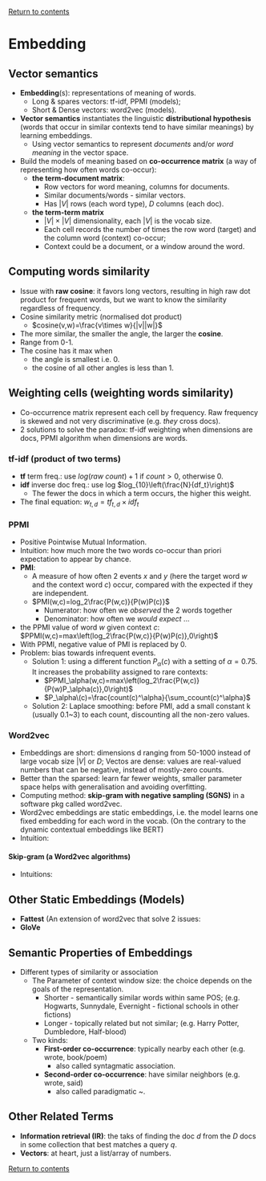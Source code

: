 [Return to contents](https://github.com/devychen/Notes-SNLP/tree/main#readme)

# Embedding
## Vector semantics
- **Embedding**(s): representations of meaning of words. 
  - Long & spares vectors: tf-idf, PPMI (models);
  - Short & Dense vectors: word2vec (models).
- **Vector semantics** instantiates the linguistic **distributional hypothesis** 
(words that occur in similar contexts tend to have similar meanings) by learning embeddings. 
  - Using vector semantics to represent _documents_ and/or _word meaning_ in the vector space. <br>
- Build the models of meaning based on **co-occurrence matrix** (a way of representing how often words co-occur):
  - **the term-document matrix**: 
    - Row vectors for word meaning, columns for documents. 
    - Similar documents/words - similar vectors.
    - Has $|V|$ rows (each word type), $D$ columns (each doc).
  - **the term-term matrix**
    - $|V|\times|V|$ dimensionality, each $|V|$ is the vocab size. 
    - Each cell records the number of times 
    the row word (target) and the column word (context) co-occur;
    - Context could be a document, or a window around the word.

## Computing words similarity
- Issue with **raw cosine**: it favors long vectors, resulting in high raw dot 
product for frequent words, but we want to know the similarity regardless of frequency.
- Cosine similarity metric (normalised dot product)
  - $cosine(v,w)=\frac{v\times w}{|v||w|}$
- The more similar, the smaller the angle, the larger the **cosine**.
- Range from 0-1.
- The cosine has it max when 
  - the angle is smallest i.e. 0.
  - the cosine of all other angles is less than 1.

  
## Weighting cells (weighting words similarity)
- Co-occurrence matrix represent each cell by frequency. Raw frequency is skewed
and not very discriminative (e.g. _they_ cross docs).
- 2 solutions to solve the paradox: tf-idf weighting when dimensions are docs,
PPMI algorithm when dimensions are words.
### tf-idf (product of two terms)
- **tf** term freq.: use $log(raw\ count)+1$ if $count>0$, otherwise 0.
- **idf** inverse doc freq.: use log $log_{10}\left(\frac{N}{df_t}\right)$
  - The fewer the docs in which a term occurs, the higher this weight.
- The final equation: $w_{t,d} = tf_{t,d}\times idf_t$
### PPMI
- Positive Pointwise Mutual Information.
- Intuition: how much more the two words co-occur than priori expectation to
appear by chance.
- **PMI**:
  - A measure of how often 2 events $x$ and $y$ (here the target word $w$ and the context word $c$)
  occur, compared with the expected if they are independent.
  - $PMI(w,c)=log_2\frac{P(w,c)}{P(w)P(c)}$
    - Numerator: how often we _observed_ the 2 words together
    - Denominator: how often we _would expect_ ...
- the PPMI value of word $w$ given context $c$: $PPMI(w,c)=max\left(log_2\frac{P(w,c)}{P(w)P(c)},0\right)$
- With PPMI, negative value of PMI is replaced by 0.
- Problem: bias towards infrequent events.
  - Solution 1: using a different function $P_\alpha(c)$ with a setting of $\alpha = 0.75$.
  It increases the probability assigned to rare contexts:
    - $PPMI_\alpha(w,c)=max\left(log_2\frac{P(w,c)}{P(w)P_\alpha(c)},0\right)$
    - $P_\alpha\(c)=\frac{count(c)^\alpha}{\sum_ccount(c)^\alpha}$
  - Solution 2: Laplace smoothing: before PMI, add a small constant k (usually 0.1~3)
  to each count, discounting all the non-zero values.

### Word2vec
- Embeddings are short: dimensions d ranging from 50-1000 instead of large vocab size $|V|$ or $D$; 
Vectos are dense: values are real-valued numbers that can be negative, instead of mostly-zero counts.
- Better than the sparsed: learn far fewer weights, smaller parameter space helps with generalisation and avoiding overfitting.
- Computing method: **skip-gram with negative sampling (SGNS)** in a software pkg called word2vec.
- Word2vec embeddings are static embeddings, i.e. the model learns one fixed embedding for each word in the vocab.
(On the contrary to the dynamic contextual embeddings like BERT)
- Intuition: 

#### Skip-gram (a Word2vec algorithms)
- Intuitions:

## Other Static Embeddings (Models) <br>
- **Fattest** (An extension of word2vec that solve 2 issues:
- **GloVe**

## Semantic Properties of Embeddings
- Different types of similarity or association 
  - The Parameter of context window size: the choice depends on the goals of the representation.
    - Shorter - semantically similar words within same POS; (e.g. Hogwarts, Sunnydale, Evernight - fictional schools in other fictions)
    - Longer - topically related but not similar; (e.g. Harry Potter, Dumbledore, Half-blood)
  - Two kinds:
    - **First-order co-occurrence**: typically nearby each other (e.g. wrote, book/poem)
      - also called syntagmatic association.
    - **Second-order co-occurrence**: have similar neighbors (e.g. wrote, said)
      - also called paradigmatic ~.

## Other Related Terms
- **Information retrieval (IR)**: the taks of finding the doc $d$
from the $D$ docs in some collection that best matches a query $q$.
- **Vectors**: at heart, just a list/array of numbers.

[Return to contents](https://github.com/devychen/Notes-SNLP/tree/main#readme)